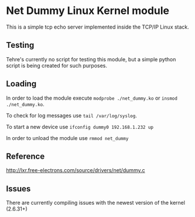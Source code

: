 # Net Dummy Linux Kernel module

This is a simple tcp echo server implemented inside the TCP/IP Linux stack.

## Testing

Tehre's currently no script for testing this module, but a simple python script is
being created for such purposes.

## Loading

In order to load the module execute `modprobe ./net_dummy.ko` or `insmod ./net_dummy.ko`.

To check for log messages use `tail /var/log/syslog`.

To start a new device use `ifconfig dummy0 192.168.1.232 up`

In order to unload the module use `rmmod net_dummy`

## Reference

http://lxr.free-electrons.com/source/drivers/net/dummy.c

## Issues

There are currently compiling issues with the newest version of the kernel (2.6.31+)